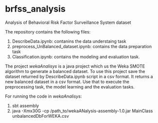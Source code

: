 # brfss_analysis
Analysis of Behavioral Risk Factor Surveillance System dataset

The repository contains the following files:

1. DescribeData.ipynb: contanins the data understaing task
2. preprocess_UnBalanced_dataset.ipynb: contains the data preparation task
3. Classification.ipynb: contains the modeling and evaluation task.

The project *wekaAnalisys* is a java project which us the Weka SMOTE algorithm to generate a balanced dataset. 
To use this project save the dataset returned by DescribeData.ipynb script in a csv format. It returns a new balanced dataset in a csv format.
Use that to execute the preprocessing task, the model learning and the evaluation tasks.

For running the code in *wekaAnalisys*:
1. sbt assembly
2. java -Xmx30G -cp /path_to/wekaANalysis-assembly-1.0.jar MainClass  unbalancedDbForWEKA.csv

